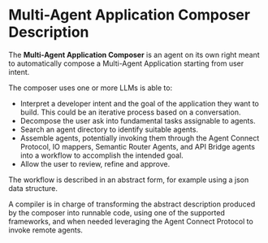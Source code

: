 # Multi-Agent Application Composer Description

The **Multi-Agent Application Composer** is an agent on its own right meant to automatically compose a Multi-Agent Application starting from user intent.

The composer uses one or more LLMs is able to:
* Interpret a developer intent and the goal of the application they want to build. This could be an iterative process based on a conversation.
* Decompose the user ask into fundamental tasks assignable to agents.
* Search an agent directory to identify suitable agents.
* Assemble agents, potentially invoking them through the Agent Connect Protocol, IO mappers, Semantic  Router Agents, and API Bridge agents into a workflow to accomplish the intended goal.
* Allow the user to review, refine and approve.

The workflow is described in an abstract form, for example using a json data structure.

A compiler is in charge of transforming the abstract description produced by the composer into runnable code, using one of the supported frameworks, and when needed leveraging the Agent Connect Protocol to invoke remote agents. 